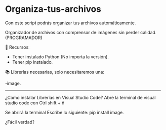 # Organiza-tus-archivos
Con este script podrás organizar tus archivos automáticamente. 

Organizador de archivos con comprensor de imágenes sin perder calidad. (PROGRAMADOR)

📁 Recursos:

- Tener instalado Python (No importa la versión).
- Tener pip instalado.

📚 Librerías necesarias, solo necesitaremos una:

-image.

***

¿Como instalar Librerías en Visual Studio Code?
Abre la terminal de visual studio code con
Ctrl shift + ñ

Se abrirá la terminal
Escribe lo siguiente: pip install image.

¿Fácil verdad?
